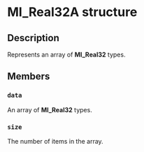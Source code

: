 # MI_Real32A structure

## Description

Represents an array of **MI_Real32** types.

## Members

### `data`

An array of **MI_Real32** types.

### `size`

The number of items in the array.